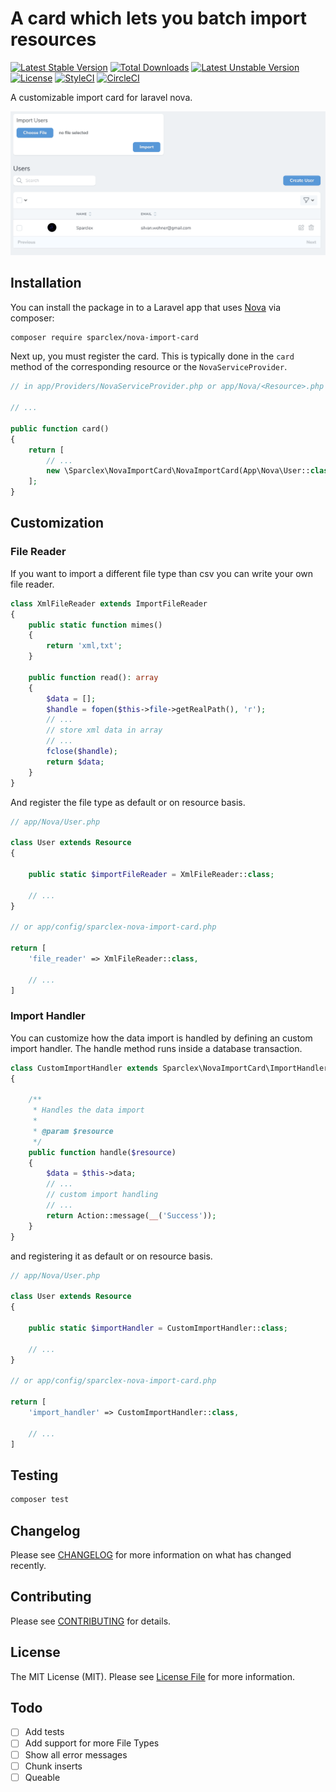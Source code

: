 # A card which lets you batch import resources

[![Latest Stable Version](https://poser.pugx.org/sparclex/nova-import-card/v/stable)](https://packagist.org/packages/sparclex/nova-import-card)
[![Total Downloads](https://poser.pugx.org/sparclex/nova-import-card/downloads)](https://packagist.org/packages/sparclex/nova-import-card)
[![Latest Unstable Version](https://poser.pugx.org/sparclex/nova-import-card/v/unstable)](https://packagist.org/packages/sparclex/nova-import-card)
[![License](https://poser.pugx.org/sparclex/nova-import-card/license)](https://packagist.org/packages/sparclex/nova-import-card)
[![StyleCI](https://github.styleci.io/repos/149668592/shield?branch=master)](https://github.styleci.io/repos/149668592)
[![CircleCI](https://circleci.com/gh/Sparclex/nova-import-card.svg?style=svg)](https://circleci.com/gh/Sparclex/nova-import-card)

A customizable import card for laravel nova.

![Nova Import Card Screenshot](https://raw.githubusercontent.com/sparclex/screenshots/master/nova-import-card-resource-index.png)
## Installation

You can install the package in to a Laravel app that uses [Nova](https://nova.laravel.com) via composer:

```bash
composer require sparclex/nova-import-card
```

Next up, you must register the card. This is typically done in the `card` method of the corresponding resource or the 
`NovaServiceProvider`.

```php
// in app/Providers/NovaServiceProvider.php or app/Nova/<Resource>.php

// ...

public function card()
{
    return [
        // ...
        new \Sparclex\NovaImportCard\NovaImportCard(App\Nova\User::class),
    ];
}
```

## Customization 

### File Reader

If you want to import a different file type than csv you can write your own file reader.

```php
class XmlFileReader extends ImportFileReader
{
    public static function mimes()
    {
        return 'xml,txt';
    }

    public function read(): array
    {
        $data = [];
        $handle = fopen($this->file->getRealPath(), 'r');
        // ...
        // store xml data in array
        // ...
        fclose($handle);
        return $data;
    }
}
```

And register the file type as default or on resource basis.
```php
// app/Nova/User.php

class User extends Resource
{

    public static $importFileReader = XmlFileReader::class;
    
    // ...
}

// or app/config/sparclex-nova-import-card.php

return [
    'file_reader' => XmlFileReader::class,
    
    // ...
]
```

### Import Handler

You can customize how the data import is handled by defining an custom import handler. The handle method runs inside a database transaction.

```php
class CustomImportHandler extends Sparclex\NovaImportCard\ImportHandler
{

    /**
     * Handles the data import
     *
     * @param $resource
     */
    public function handle($resource)
    {
        $data = $this->data;
        // ...
        // custom import handling
        // ...
        return Action::message(__('Success'));
    }
} 
```

and registering it as default or on resource basis.

```php
// app/Nova/User.php

class User extends Resource
{

    public static $importHandler = CustomImportHandler::class;
    
    // ...
}

// or app/config/sparclex-nova-import-card.php

return [
    'import_handler' => CustomImportHandler::class,
    
    // ...
]
```

## Testing

``` bash
composer test
```

## Changelog

Please see [CHANGELOG](CHANGELOG.md) for more information on what has changed recently.

## Contributing

Please see [CONTRIBUTING](CONTRIBUTING.md) for details.

## License

The MIT License (MIT). Please see [License File](LICENSE.md) for more information.

## Todo
- [ ] Add tests
- [ ] Add support for more File Types
- [ ] Show all error messages
- [ ] Chunk inserts
- [ ] Queable
